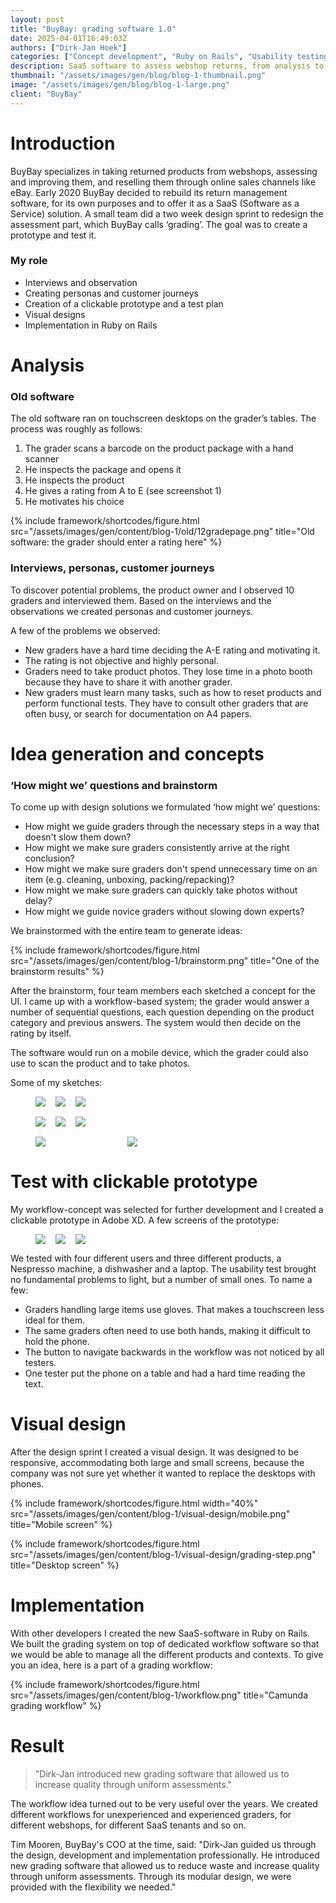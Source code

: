 ```yaml
---
layout: post
title: "BuyBay: grading software 1.0"
date: 2025-04-01T16:49:03Z
authors: ["Dirk-Jan Hoek"]
categories: ["Concept development", "Ruby on Rails", "Usability testing"]
description: SaaS software to assess webshop returns, from analysis to user tests and implementation.
thumbnail: "/assets/images/gen/blog/blog-1-thumbnail.png"
image: "/assets/images/gen/blog/blog-1-large.png"
client: "BuyBay"
---
```

# Introduction

BuyBay specializes in taking returned products from webshops, assessing and improving them, and reselling them through online sales channels like eBay. Early 2020 BuyBay decided to rebuild its return management software, for its own purposes and to offer it as a SaaS (Software as a Service) solution. A small team did a two week design sprint to redesign the assessment part, which BuyBay calls ‘grading’. The goal was to create a prototype and test it.

### My role

- Interviews and observation
- Creating personas and customer journeys
- Creation of a clickable prototype and a test plan
- Visual designs
- Implementation in Ruby on Rails

# Analysis

### Old software

The old software ran on touchscreen desktops on the grader’s tables. The process was roughly as follows:

1. The grader scans a barcode on the product package with a hand scanner
1. He inspects the package and opens it
1. He inspects the product
1. He gives a rating from A to E (see screenshot 1)
1. He motivates his choice

{% include framework/shortcodes/figure.html src="/assets/images/gen/content/blog-1/old/12gradepage.png" title="Old software: the grader should enter a rating here" %}

### Interviews, personas, customer journeys

To discover potential problems, the product owner and I observed 10 graders and interviewed them. Based on the interviews and the observations we created personas and customer journeys.

A few of the problems we observed:
- New graders have a hard time deciding the A-E rating and motivating it.
- The rating is not objective and highly personal.
- Graders need to take product photos. They lose time in a photo booth because they have to share it with another grader.
- New graders must learn many tasks, such as how to reset products and perform functional tests. They have to consult other graders that are often busy, or search for documentation on A4 papers.

# Idea generation and concepts

### ‘How might we’ questions and brainstorm

To come up with design solutions we formulated ‘how might we’ questions:

- How might we guide graders through the necessary steps in a way that doesn't slow them down? 
- How might we make sure graders consistently arrive at the right conclusion?
- How might we make sure graders don't spend unnecessary time on an item (e.g. cleaning, unboxing, packing/repacking)?
- How might we make sure graders can quickly take photos without delay? 
- How might we guide novice graders without slowing down experts?

We brainstormed with the entire team to generate ideas:

{% include framework/shortcodes/figure.html src="/assets/images/gen/content/blog-1/brainstorm.png" title="One of the brainstorm results" %}

After the brainstorm, four team members each sketched a concept for the UI. I came up with a workflow-based system; the grader would answer a number of sequential questions, each question depending on the product category and previous answers. The system would then decide on the rating by itself.

The software would run on a mobile device, which the grader could also use to scan the product and to take photos.

Some of my sketches:

<figure style="display: flex; flex-direction: column; gap: 1rem;">
  <div style="display: flex; gap: 1rem;">
    <span><img style="margin: 0;" src="{{ '/assets/images/gen/content/blog-1/concept/step1.png' | relative_url }}" /></span>
    <span><img style="margin: 0;" src="{{ '/assets/images/gen/content/blog-1/concept/step2.png' | relative_url }}" /></span>
    <span><img style="margin: 0;" src="{{ '/assets/images/gen/content/blog-1/concept/step3.png' | relative_url }}" /></span>
  </div>
  <div style="display: flex; gap: 1rem;">
    <span><img style="margin: 0;" src="{{ '/assets/images/gen/content/blog-1/concept/step4.png' | relative_url }}" /></span>
    <span><img style="margin: 0;" src="{{ '/assets/images/gen/content/blog-1/concept/step5.png' | relative_url }}" /></span>
    <span><img style="margin: 0;" src="{{ '/assets/images/gen/content/blog-1/concept/step6.png' | relative_url }}" /></span>
  </div>
  <div style="display: flex; gap: 1rem;">
    <span style="flex: 1;"><img style="margin: 0;" src="{{ '/assets/images/gen/content/blog-1/concept/step7.png' | relative_url }}" /></span>
    <span style="flex: 1;"><img style="margin: 0;" src="{{ '/assets/images/gen/content/blog-1/concept/step8.png' | relative_url }}" /></span>
    <span style="flex: 1;"></span>
  </div>
</figure>

# Test with clickable prototype

My workflow-concept was selected for further development and I created a clickable prototype in Adobe XD. A few screens of the prototype:

<figure style="display: flex; gap: 1rem;">
  <span><img src="{{ '/assets/images/gen/content/blog-1/prototype/step1.png' | relative_url }}" /></span>
  <span><img src="{{ '/assets/images/gen/content/blog-1/prototype/step2.png' | relative_url }}" /></span>
  <span><img src="{{ '/assets/images/gen/content/blog-1/prototype/step3.png' | relative_url }}" /></span>
</figure>

We tested with four different users and three different products, a Nespresso machine, a dishwasher and a laptop. The usability test brought no fundamental problems to light, but a number of small ones. To name a few:

- Graders handling large items use gloves. That makes a touchscreen less ideal for them.
- The same graders often need to use both hands, making it difficult to hold the phone.
- The button to navigate backwards in the workflow was not noticed by all testers.
- One tester put the phone on a table and had a hard time reading the text.

# Visual design
After the design sprint I created a visual design. It was designed to be responsive, accommodating both large and small screens, because the company was not sure yet whether it wanted to replace the desktops with phones.


{% include framework/shortcodes/figure.html width="40%" src="/assets/images/gen/content/blog-1/visual-design/mobile.png" title="Mobile screen" %}

{% include framework/shortcodes/figure.html src="/assets/images/gen/content/blog-1/visual-design/grading-step.png" title="Desktop screen" %}

# Implementation
With other developers I created the new SaaS-software in Ruby on Rails. We built the grading system on top of dedicated workflow software so that we would be able to manage all the different products and contexts. To give you an idea, here is a part of a grading workflow:

{% include framework/shortcodes/figure.html src="/assets/images/gen/content/blog-1/workflow.png" title="Camunda grading workflow" %}

# Result

> "Dirk-Jan introduced new grading software that allowed us to increase quality through uniform assessments."

The workflow idea turned out to be very useful over the years. We created different workflows for unexperienced and experienced graders, for different webshops, for different SaaS tenants and so on.

Tim Mooren, BuyBay's COO at the time, said: "Dirk-Jan guided us through the design, development and implementation professionally. He introduced new grading software that allowed us to reduce waste and increase quality through uniform assessments. Through its modular design, we were provided with the flexibility we needed."
